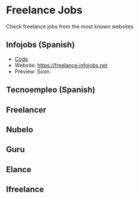 # Freelance Jobs

Check freelance jobs from the most known websites

## Infojobs (Spanish) 

* [Code](https://github.com/jslirola/freelance-jobs/blob/master/infojobs/if-jobs.py)
* Website:  https://freelance.infojobs.net
* Preview: Soon.

##  Tecnoempleo (Spanish)
## Freelancer
## Nubelo
## Guru
## Elance
## Ifreelance
